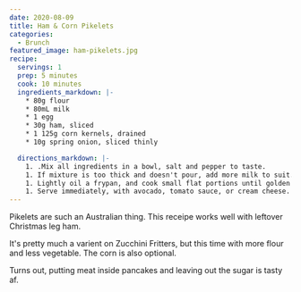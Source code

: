 ```yaml
---
date: 2020-08-09
title: Ham & Corn Pikelets
categories:
  - Brunch
featured_image: ham-pikelets.jpg
recipe:
  servings: 1
  prep: 5 minutes
  cook: 10 minutes
  ingredients_markdown: |-
    * 80g flour
    * 80mL milk
    * 1 egg
    * 30g ham, sliced
    * 1 125g corn kernels, drained
    * 10g spring onion, sliced thinly

  directions_markdown: |-
    1. .Mix all ingredients in a bowl, salt and pepper to taste.
    1. If mixture is too thick and doesn't pour, add more milk to suit.
    1. Lightly oil a frypan, and cook small flat portions until golden brown.
    1. Serve immediately, with avocado, tomato sauce, or cream cheese.
---
```


Pikelets are such an Australian thing. This receipe works well with leftover Christmas leg ham. 

It's pretty much a varient on Zucchini Fritters, but this time with more flour and less vegetable. The corn is also optional. 

Turns out, putting meat inside pancakes and leaving out the sugar is tasty af. 
